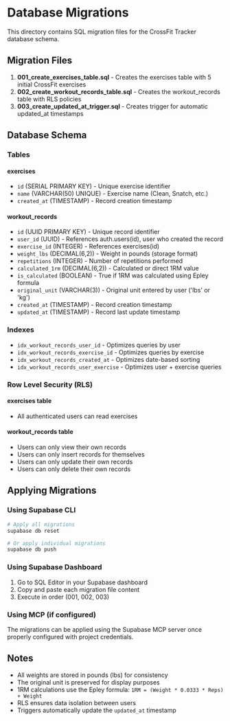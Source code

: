 # Database Migrations

This directory contains SQL migration files for the CrossFit Tracker database schema.

## Migration Files

1. **001_create_exercises_table.sql** - Creates the exercises table with 5 initial CrossFit exercises
2. **002_create_workout_records_table.sql** - Creates the workout_records table with RLS policies
3. **003_create_updated_at_trigger.sql** - Creates trigger for automatic updated_at timestamps

## Database Schema

### Tables

#### exercises
- `id` (SERIAL PRIMARY KEY) - Unique exercise identifier
- `name` (VARCHAR(50) UNIQUE) - Exercise name (Clean, Snatch, etc.)
- `created_at` (TIMESTAMP) - Record creation timestamp

#### workout_records
- `id` (UUID PRIMARY KEY) - Unique record identifier
- `user_id` (UUID) - References auth.users(id), user who created the record
- `exercise_id` (INTEGER) - References exercises(id)
- `weight_lbs` (DECIMAL(6,2)) - Weight in pounds (storage format)
- `repetitions` (INTEGER) - Number of repetitions performed
- `calculated_1rm` (DECIMAL(6,2)) - Calculated or direct 1RM value
- `is_calculated` (BOOLEAN) - True if 1RM was calculated using Epley formula
- `original_unit` (VARCHAR(3)) - Original unit entered by user ('lbs' or 'kg')
- `created_at` (TIMESTAMP) - Record creation timestamp
- `updated_at` (TIMESTAMP) - Record last update timestamp

### Indexes

- `idx_workout_records_user_id` - Optimizes queries by user
- `idx_workout_records_exercise_id` - Optimizes queries by exercise
- `idx_workout_records_created_at` - Optimizes date-based sorting
- `idx_workout_records_user_exercise` - Optimizes user + exercise queries

### Row Level Security (RLS)

#### exercises table
- All authenticated users can read exercises

#### workout_records table
- Users can only view their own records
- Users can only insert records for themselves
- Users can only update their own records
- Users can only delete their own records

## Applying Migrations

### Using Supabase CLI
```bash
# Apply all migrations
supabase db reset

# Or apply individual migrations
supabase db push
```

### Using Supabase Dashboard
1. Go to SQL Editor in your Supabase dashboard
2. Copy and paste each migration file content
3. Execute in order (001, 002, 003)

### Using MCP (if configured)
The migrations can be applied using the Supabase MCP server once properly configured with project credentials.

## Notes

- All weights are stored in pounds (lbs) for consistency
- The original unit is preserved for display purposes
- 1RM calculations use the Epley formula: `1RM = (Weight * 0.0333 * Reps) + Weight`
- RLS ensures data isolation between users
- Triggers automatically update the `updated_at` timestamp